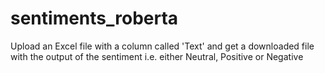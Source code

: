 # sentiments_roberta
Upload an Excel file with a column called 'Text' and get a downloaded file with the output of the sentiment i.e. either Neutral, Positive or Negative
